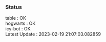 ### Status


table : OK  
hogwarts : OK  
icy-bot : OK  
Latest Update : 2023-02-19 21:07:03.082859

